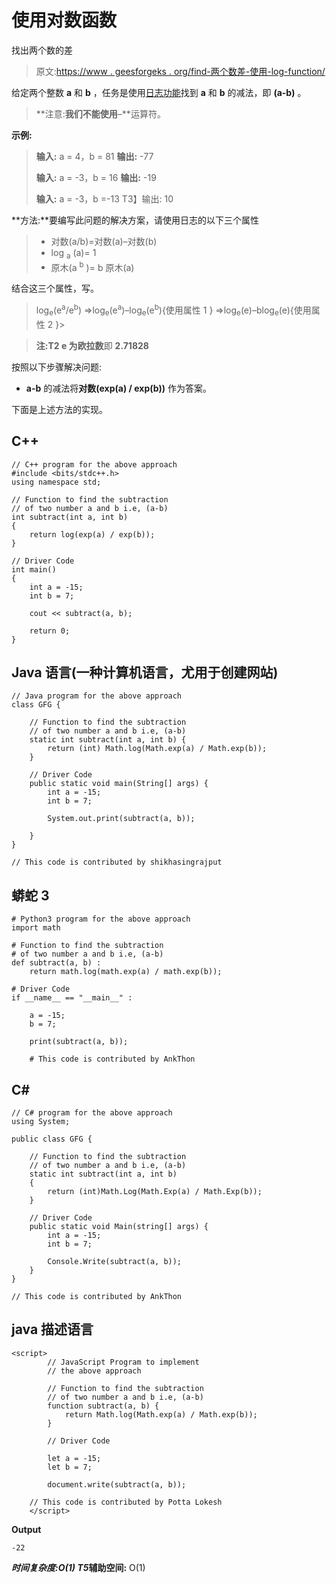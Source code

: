 # 使用对数函数

找出两个数的差

> 原文:[https://www . geesforgeks . org/find-两个数差-使用-log-function/](https://www.geeksforgeeks.org/find-the-difference-between-two-numbers-using-log-function/)

给定两个整数 **a** 和 **b** ，任务是使用[日志功能](https://www.geeksforgeeks.org/log-function-cpp/)找到 **a** 和 **b** 的减法，即 **(a-b)** 。

> **注意:**我们不能使用**–**运算符。

**示例:**

> **输入:** a = 4，b = 81
> **输出:** -77
> 
> **输入:** a = -3，b = 16
> **输出:** -19
> 
> **输入:** a = -3，b =-13
> T3】输出: 10

**方法:**要编写此问题的解决方案，请使用日志的以下三个属性

> *   对数(a/b)=对数(a)–对数(b)
> *   log <sub>a</sub> (a)= 1
> *   原木(a <sup>b</sup> )= b 原木(a)

结合这三个属性，写。

> log<sub>e</sub>(e<sup>a</sup>/e<sup>b</sup>)
> =>log<sub>e</sub>(e<sup>a</sup>)–log<sub>e</sub>(e<sup>b</sup>){使用属性 1 }
> =>log<sub>e</sub>(e)–blog<sub>e</sub>(e){使用属性 2 }>

> **注:**T2 e 为**欧拉数**即 **2.71828**

按照以下步骤解决问题:

*   **a-b** 的减法将**对数(exp(a) / exp(b))** 作为答案。

下面是上述方法的实现。

## C++

```
// C++ program for the above approach
#include <bits/stdc++.h>
using namespace std;

// Function to find the subtraction
// of two number a and b i.e, (a-b)
int subtract(int a, int b)
{
    return log(exp(a) / exp(b));
}

// Driver Code
int main()
{
    int a = -15;
    int b = 7;

    cout << subtract(a, b);

    return 0;
}
```

## Java 语言(一种计算机语言，尤用于创建网站)

```
// Java program for the above approach
class GFG {

    // Function to find the subtraction
    // of two number a and b i.e, (a-b)
    static int subtract(int a, int b) {
        return (int) Math.log(Math.exp(a) / Math.exp(b));
    }

    // Driver Code
    public static void main(String[] args) {
        int a = -15;
        int b = 7;

        System.out.print(subtract(a, b));

    }
}

// This code is contributed by shikhasingrajput
```

## 蟒蛇 3

```
# Python3 program for the above approach
import math

# Function to find the subtraction
# of two number a and b i.e, (a-b)
def subtract(a, b) :
    return math.log(math.exp(a) / math.exp(b));

# Driver Code
if __name__ == "__main__" :

    a = -15;
    b = 7;

    print(subtract(a, b));

    # This code is contributed by AnkThon
```

## C#

```
// C# program for the above approach
using System;

public class GFG {

    // Function to find the subtraction
    // of two number a and b i.e, (a-b)
    static int subtract(int a, int b)
    {
        return (int)Math.Log(Math.Exp(a) / Math.Exp(b));
    }

    // Driver Code
    public static void Main(string[] args) {
        int a = -15;
        int b = 7;

        Console.Write(subtract(a, b));
    }
}

// This code is contributed by AnkThon
```

## java 描述语言

```
<script>
        // JavaScript Program to implement
        // the above approach

        // Function to find the subtraction
        // of two number a and b i.e, (a-b)
        function subtract(a, b) {
            return Math.log(Math.exp(a) / Math.exp(b));
        }

        // Driver Code

        let a = -15;
        let b = 7;

        document.write(subtract(a, b));

    // This code is contributed by Potta Lokesh
    </script>
```

**Output**

```
-22
```

***时间复杂度:**O(1)*
T5**辅助空间:** O(1)